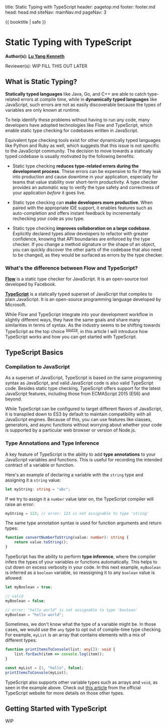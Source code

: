 <frontmatter>
  title: Static Typing with TypeScript
  header: pagetop.md
  footer: footer.md
  head: head.md
  siteNav: mainNav.md
  pageNav: 3
</frontmatter>

<div class="website-content">

{{ booktitle | safe }}

# Static Typing with TypeScript

**Author(s): [Lu Yang Kenneth](https://github.com/luyangkenneth)**

Reviewer(s): WIP FILL THIS OUT LATER


## What is Static Typing?

**Statically typed languages** like Java, Go, and C++ are able to catch type-related errors at compile time, while in **dynamically typed languages** like JavaScript, such errors are not as easily discoverable because the types of variables are only known at runtime.

To help identify these problems without having to run any code, many developers have adopted technologies like Flow and TypeScript, which enable static type checking for codebases written in JavaScript.

Equivalent type checking tools exist for other dynamically typed languages like Python and Ruby as well, which suggests that this issue is not specific to the JavaScript community. The decision to move towards a statically typed codebase is usually motivated by the following benefits:

- Static type checking **reduces type-related errors during the development process**. These errors can be expensive to fix if they leak into production and cause downtime in your application, especially for teams that value stability over short-term productivity. A type checker provides an automatic way to verify the type safety and correctness of your application _before_ it goes live.

- Static type checking can **make developers more productive**. When paired with the appropriate IDE support, it enables features such as auto-completion and offers instant feedback by incrementally rechecking your code as you type.

- Static type checking **improves collaboration on a large codebase**. Explicitly declared types allow developers to refactor with greater confidence, knowing that API boundaries are enforced by the type checker. If you change a method signature or the shape of an object, you can quickly discover the other parts of the codebase that also need to be changed, as they would be surfaced as errors by the type checker.


### What's the difference between Flow and TypeScript?

**[Flow](https://flow.org/)** is a static type checker for JavaScript. It is an open-source tool developed by Facebook.

**[TypeScript](https://www.typescriptlang.org/)** is a statically typed superset of JavaScript that compiles to plain JavaScript. It is an open-source programming language developed by Microsoft.

While Flow and TypeScript integrate into your development workflow in slightly different ways, they have the same goals and share many similarities in terms of syntax. As the industry seems to be shifting towards TypeScript as the top choice <sup>[source](https://dev.to/nickytonline/is-2019-the-year-of-typescript-18p2)</sup>, in this article I will introduce how TypeScript works and how you can get started with TypeScript.


## TypeScript Basics

### Compilation to JavaScript

As a superset of JavaScript, TypeScript is based on the same programming syntax as JavaScript, and valid JavaScript code is also valid TypeScript code. Besides static type checking, TypeScript offers support for the latest JavaScript features, including those from ECMAScript 2015 (ES6) and beyond.

While TypeScript can be configured to target different flavors of JavaScript, it is transpiled down to ES3 by default to maintain compatibility with all JavaScript engines. Because of this, you can use features like classes, generators, and async functions without worrying about whether your code is supported by a particular web browser or version of Node.js.


### Type Annotations and Type Inference

A key feature of TypeScript is the ability to add **type annotations** to your JavaScript variables and functions. This is useful for recording the intended contract of a variable or function.

Here's an example of declaring a variable with the `string` type and assigning it a `string` value:
```typescript
let myString: string = "abc";
```

If we try to assign it a `number` value later on, the TypeScript compiler will raise an error:
```typescript
myString = 123; // error: 123 is not assignable to type 'string'
```

The same type annotation syntax is used for function arguments and return types:
```typescript
function convertNumberToString(value: number): string {
    return value.toString();
}
```

TypeScript has the ability to perform **type inference**, where the compiler infers the types of your variables or functions automatically. This helps to cut down on excess verbosity in your code. In this next example, `myBoolean` is inferred as a `boolean` variable, so reassigning it to any `boolean` value is allowed:
```typescript
let myBoolean = true;

// valid
myBoolean = false;

// error: "hello world" is not assignable to type 'boolean'
myBoolean = "hello world";
```

Sometimes, we don't know what the type of a variable might be. In those cases, we would use the `any` type to opt out of compile-time type checking. For example, `myList` is an array that contains elements with a mix of different types:
```typescript
function printItemsToConsole(list: any[]): void {
    list.forEach(item => console.log(item));
}

const myList = [1, "hello", false];
printItemsToConsole(myList);
```

TypeScript also supports other variable types such as arrays and `void`, as seen in the example above. Check out [this article](https://www.typescriptlang.org/docs/handbook/basic-types.html) from the official TypeScript website for more details on those other types.


## Getting Started with TypeScript

WIP

</div>
